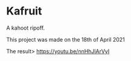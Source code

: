# Kafruit
A kahoot ripoff.

This project was made on the 18th of April 2021


The result>
https://youtu.be/nnHhJlArVyI
